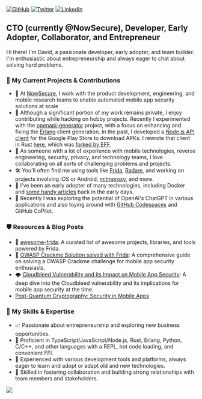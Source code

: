 [![GitHub](https://img.shields.io/badge/GitHub-%40dweinstein-239a3b.svg)](https://github.com/dweinstein)
[![Twitter](https://img.shields.io/badge/Twitter-%40insitusec-58a1f2.svg)](https://twitter.com/insitusec)
[![LinkedIn](https://img.shields.io/badge/Linked-in-0c66c3.svg)](https://www.linkedin.com/in/dweinst/)


## CTO (currently @NowSecure), Developer, Early Adopter, Collaborator, and Entrepreneur

Hi there! I'm David, a passionate developer, early adopter, and team builder. I'm enthusiastic about entrepreneurship and always eager to chat about solving hard problems.

### 🔧 My Current Projects & Contributions
* 📱 At [NowSecure](https://www.nowsecure.com/), I work with the product development, engineering, and mobile research teams to enable automated mobile app security solutions at scale
* :tophat: Although a significant portion of my work remains private, I enjoy contributing while hacking on hobby projects. Recently I experimented with the [openapi-generator](https://github.com/OpenAPITools/openapi-generator) project, with a focus on enhancing and fixing the [Erlang](https://www.erlang.org/) client generation. In the past, I developed a [Node.js API client](https://github.com/dweinstein/node-google-play) for the Google Play Store to download APKs. I rewrote that client in Rust [here](https://github.com/dweinstein/rs-google-play), which was [forked by EFF](https://github.com/EFForg/rs-google-play).
* 🚀 As someone with a lot of experience with mobile technologies, reverse engineering, security, privacy, and technology teams, I love collaborating on all sorts of challenging problems and projects.
* 🛠️ You'll often find me using tools like [Frida](https://github.com/frida/frida), [Radare](https://github.com/radareorg/radare2), and working on projects involving iOS or Android, [mitmproxy](github.com/mitmproxy/mitmproxy), and more.
* 🐳 I've been an early adopter of many technologies, including Docker and [some handy articles](http://bitjudo.com/blog/2014/03/13/building-efficient-dockerfiles-node-dot-js/) back in the early days.
* 🧠 Recently I was exploring the potential of OpenAI's ChatGPT in various applications and also toying around with [GitHub Codespaces](https://github.com/features/codespaces) and GitHub CoPilot.

### 🛡️ Resources & Blog Posts
* 🔗 [awesome-frida](https://github.com/dweinstein/awesome-frida): A curated list of awesome projects, libraries, and tools powered by Frida.
* 📖 [OWASP Crackme Solution solved with Frida](https://www.nowsecure.com/blog/2017/04/27/owasp-ios-crackme-tutorial-frida/): A comprehensive guide on solving a OWASP Crackme challenge for mobile app security enthusiasts.
* 🌩️ [Cloudbleed Vulnerability and its Impact on Mobile App Security](https://www.nowsecure.com/blog/2017/02/23/cloudflare-cloudbleed-bugs-impact-mobile-apps/): A deep dive into the Cloudbleed vulnerability and its implications for mobile app security at the time.
* [Post-Quantum Cryptography: Security in Mobile Apps](https://www.linkedin.com/pulse/post-quantum-cryptography-security-mobile-apps-david-weinstein?utm_source=rss&utm_campaign=articles_sitemaps)

### 🌟 My Skills & Expertise
* 📈 Passionate about entrepreneurship and exploring new business opportunities.
* 🚀 Proficient in TypeScript/JavaScript/Node.js, Rust, Erlang, Python, C/C++, and other languages with a REPL, hot code loading, and convenient FFI.
* 🤖 Experienced with various development tools and platforms, always eager to learn and adopt or adapt old and new technologies.
* 🌉 Skilled in fostering collaboration and building strong relationships with team members and stakeholders.

![](https://hit.yhype.me/github/profile?user_id=794478)

